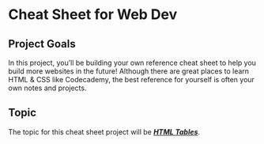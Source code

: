 # Cheat Sheet for Web Dev

## Project Goals

In this project, you’ll be building your own reference cheat sheet to help you build more websites in the future! Although there are great places to learn HTML & CSS like Codecademy, the best reference for yourself is often your own notes and projects.

## Topic

The topic for this cheat sheet project will be [**_HTML Tables_**](https://content.codecademy.com/PRO/independent-practice-projects/html-css-cheat-sheet/example/index.html).